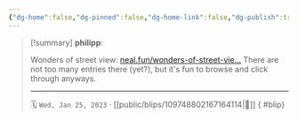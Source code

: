 ```yaml
---
{"dg-home":false,"dg-pinned":false,"dg-home-link":false,"dg-publish":true,"type":"blip","disabled rules":["yaml-title","yaml-title-alias","file-name-heading"],"title":"philipp on mastodon @ 2023-01-25","created-date":"2023-01-25T08:03:42","id":109748802167164110,"updated-date":"2025-05-02T08:50:43","dg-path":"blips/109748802167164114.md","permalink":"/blips/109748802167164114/","dgPassFrontmatter":true,"created":"2023-01-25T08:03:42","updated":"2025-05-02T08:50:43"}
---
```


> [!summary] **philipp**:
>
> Wonders of street view: [neal.fun/wonders-of-street-vie…](https://neal.fun/wonders-of-street-view/)
> There are not too many entries there (yet?), but it's fun to browse and click through anyways.
> - - -
>
> 🗓️ `Wed, Jan 25, 2023` · [[public/blips/109748802167164114\|🔗]]
{ #blip}

